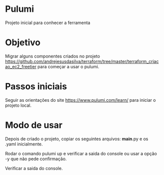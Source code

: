 # Pulumi
Projeto inicial para conhecer a ferramenta

# Objetivo

Migrar alguns componentes criados no projeto https://github.com/andrejesusdasilva/terraform/tree/master/terraform_criacao_ec2_freetier para começar a usar o 
pulumi.

# Passos iniciais

Seguir as orientações do site https://www.pulumi.com/learn/ para iniciar o projeto local.

# Modo de usar

Depois de criado o projeto, copiar os seguintes arquivos:
__main__.py e os .yaml inicialmente.


Rodar o comando pulumi up e verificar a saida do console ou usar a opção -y que não pede confirmação.

Verificar a saida do console.